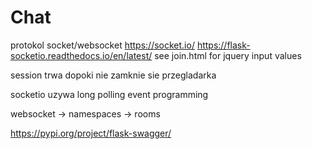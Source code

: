 # Chat

protokol socket/websocket
https://socket.io/
https://flask-socketio.readthedocs.io/en/latest/
see join.html for jquery input values

session trwa dopoki nie zamknie sie przegladarka

socketio uzywa long polling
event programming

websocket -> namespaces -> rooms

https://pypi.org/project/flask-swagger/